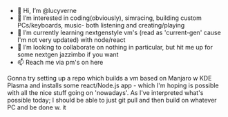 - 👋 Hi, I’m @lucyverne
- 👀 I’m interested in coding(obviously), simracing, building custom PCs/keyboards, music- both listening and creating/playing
- 🌱 I’m currently learning nextgenstyle vm's (read as 'current-gen' cause I'm not very updated) with node/react
- 💞️ I’m looking to collaborate on nothing in particular, but hit me up for some nextgen jazzimbo if you want
- 📫 Reach me via pm's on here

Gonna try setting up a repo which builds a vm based on Manjaro w KDE Plasma and installs some react/Node.js app - which I'm hoping is possible with all the nice stuff going on 'nowadays'.
As I've interpreted what's possible today; I should be able to just git pull and then <insert-builder> build on whatever PC and be done w. it

<!---
lucyverne/lucyverne is a ✨ special ✨ repository because its `README.md` (this file) appears on your GitHub profile.
You can click the Preview link to take a look at your changes.
--->
